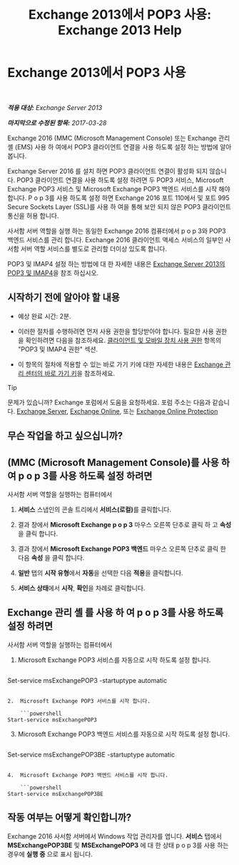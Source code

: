 ﻿---
title: 'Exchange 2013에서 POP3 사용: Exchange 2013 Help'
TOCTitle: P o p 3를 사용 하도록 설정
ms:assetid: e226a5f1-429d-4046-b925-da6cc151709e
ms:mtpsurl: https://technet.microsoft.com/ko-kr/library/Bb124934(v=EXCHG.150)
ms:contentKeyID: 50484335
ms.date: 05/22/2018
mtps_version: v=EXCHG.150
ms.translationtype: MT
---

# Exchange 2013에서 POP3 사용

 

_**적용 대상:** Exchange Server 2013_

_**마지막으로 수정된 항목:** 2017-03-28_

Exchange 2016 (MMC (Microsoft Management Console) 또는 Exchange 관리 셸 (EMS) 사용 하 여에서 POP3 클라이언트 연결을 사용 하도록 설정 하는 방법에 알아봅니다.

Exchange Server 2016 를 설치 하면 POP3 클라이언트 연결이 활성화 되지 않습니다. POP3 클라이언트 연결을 사용 하도록 설정 하려면 두 POP3 서비스, Microsoft Exchange POP3 서비스 및 Microsoft Exchange POP3 백엔드 서비스를 시작 해야 합니다. P o p 3를 사용 하도록 설정 하면 Exchange 2016 포트 110에서 및 포트 995 Secure Sockets Layer (SSL)를 사용 하 여을 통해 보안 되지 않은 POP3 클라이언트 통신을 허용 합니다.

사서함 서버 역할을 실행 하는 동일한 Exchange 2016 컴퓨터에서 p o p 3와 POP3 백엔드 서비스를 관리 합니다. Exchange 2016 클라이언트 액세스 서비스의 일부인 사서함 서버 역할 서비스를 별도로 관리할 더이상 있도록 합니다.

POP3 및 IMAP4 설정 하는 방법에 대 한 자세한 내용은 [Exchange Server 2013의 POP3 및 IMAP4](pop3-and-imap4-in-exchange-server-2013-exchange-2013-help.md)을 참조 하십시오.

## 시작하기 전에 알아야 할 내용

  - 예상 완료 시간: 2분.

  - 이러한 절차를 수행하려면 먼저 사용 권한을 할당받아야 합니다. 필요한 사용 권한을 확인하려면 다음을 참조하세요. [클라이언트 및 모바일 장치 사용 권한](clients-and-mobile-devices-permissions-exchange-2013-help.md) 항목의 "POP3 및 IMAP4 권한" 섹션.

  - 이 항목의 절차에 적용할 수 있는 바로 가기 키에 대한 자세한 내용은 [Exchange 관리 센터의 바로 가기 키](keyboard-shortcuts-in-the-exchange-admin-center-exchange-online-protection-help.md)을 참조하세요.


> [!TIP]
> 문제가 있습니까? Exchange 포럼에서 도움을 요청하세요. 포럼 주소는 다음과 같습니다. <A href="https://go.microsoft.com/fwlink/p/?linkid=60612">Exchange Server</A>, <A href="https://go.microsoft.com/fwlink/p/?linkid=267542">Exchange Online</A>, 또는 <A href="https://go.microsoft.com/fwlink/p/?linkid=285351">Exchange Online Protection</A>



## 무슨 작업을 하고 싶으십니까?

## (MMC (Microsoft Management Console)를 사용 하 여 p o p 3를 사용 하도록 설정 하려면

사서함 서버 역할을 실행하는 컴퓨터에서

1.  **서비스** 스냅인의 콘솔 트리에서 <strong>서비스(로컬)</strong>를 클릭합니다.

2.  결과 창에서 **Microsoft Exchange p o p 3** 마우스 오른쪽 단추로 클릭 하 고 **속성** 을 클릭 합니다.

3.  결과 창에서 **Microsoft Exchange POP3 백엔드** 마우스 오른쪽 단추로 클릭 한 다음 **속성** 을 클릭 합니다.

4.  **일반** 탭의 **시작 유형**에서 **자동**을 선택한 다음 **적용**을 클릭합니다.

5.  **서비스 상태**에서 **시작**, **확인**을 차례로 클릭합니다.

## Exchange 관리 셸 를 사용 하 여 p o p 3를 사용 하도록 설정 하려면

사서함 서버 역할을 실행하는 컴퓨터에서

1.  Microsoft Exchange POP3 서비스를 자동으로 시작 하도록 설정 합니다.
    
    ```powershell
Set-service msExchangePOP3 -startuptype automatic
```

2.  Microsoft Exchange POP3 서비스를 시작 합니다.
    
    ```powershell
Start-service msExchangePOP3
```

3.  Microsoft Exchange POP3 백엔드 서비스를 자동으로 시작 하도록 설정 합니다.
    
    ```powershell
Set-service msExchangePOP3BE -startuptype automatic
```

4.  Microsoft Exchange POP3 백엔드 서비스를 시작 합니다.
    
    ```powershell
Start-service msExchangePOP3BE
```

## 작동 여부는 어떻게 확인합니까?

Exchange 2016 사서함 서버에서 Windows 작업 관리자를 엽니다. **서비스** 탭에서 **MSExchangePOP3BE** 및 **MSExchangePOP3** 에 대 한 상태 p o p 3를 사용 하는 경우에 **실행 중** 으로 표시 됩니다.

